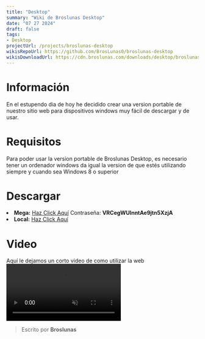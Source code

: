 ```yaml
---
title: "Desktop"
summary: "Wiki de Broslunas Desktop"
date: "07 27 2024"
draft: false
tags:
- Desktop
projectUrl: /projects/broslunas-desktop
wikisRepoUrl: https://github.com/BrosLunas0/broslunas-desktop
wikisDownloadUrl: https://cdn.broslunas.com/downloads/desktop/broslunas-v1.0.0.rar
---
```

# Información
En el estupendo dia de hoy he decidido crear una version portable de nuestro sitio web para dispositivos windows muy fácil de descargar y de usar.

# Requisitos
Para poder usar la version portable de Broslunas Desktop, es necesario tener un ordenador windows da igual la version de que estés utilizando siempre y cuando sea Windows 8 o superior

# Descargar
<li><b>Mega:</b> <a target="_blank" href="https://mega.nz/folder/l1JjnbTQ">Haz Click Aquí</a>
Contraseña: <b>VRCegWUlnntAe9jtn5XzjA</b>
</li> 
<li><b>Local:</b> <a href="https://cdn.broslunas.com/downloads/desktop/broslunas-v1.0.0.rar">Haz Click Aquí</a></li>

# Video
Aquí le dejamos un corto video de como utilizar la web
<video class="container video" controls muted>
    <source src="https://assets.broslunas.com/app/desktop.mp4" type="video/mp4">
</video>

> Escrito por **Broslunas**